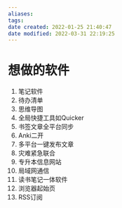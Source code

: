 ```yaml
---
aliases: 
tags: 
date created: 2022-01-25 21:40:47
date modified: 2022-03-31 22:19:25
---
```


# 想做的软件

1. 笔记软件
2. 待办清单
3. 思维导图
4. 全局快捷工具如Quicker
5. 书签文章全平台同步
6. Anki二开
7. 多平台一键发布文章
8. 灾难紧急联合
9. 专升本信息网站
10. 局域网通信
11. 读书笔记一体软件
12. 浏览器起始页
13. RSS订阅

